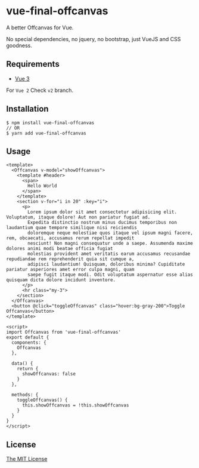 # vue-final-offcanvas

A better Offcanvas for Vue.

No special dependencies, no jquery, no bootstrap, just VueJS and CSS goodness.

## Requirements

- [Vue 3](https://vuejs.org/)

For `Vue 2` Check `v2` branch.

## Installation

```shell
$ npm install vue-final-offcanvas
// OR
$ yarn add vue-final-offcanvas
```

## Usage

```vue
<template>
  <Offcanvas v-model="showOffcanvas">
    <template #header>
      <span>
        Hello World
      </span>
    </template>
    <section v-for="i in 20" :key="i">
      <p>
        Lorem ipsum dolor sit amet consectetur adipisicing elit. Voluptatum, itaque dolore! Aut non pariatur fugiat ad.
        Expedita distinctio nostrum minus ducimus temporibus non laudantium quae tempore similique nisi reiciendis
        doloremque neque molestiae quos itaque vel ipsum magni facere, rem, obcaecati, accusamus rerum repellat impedit
        nesciunt! Non magni consequatur unde a saepe. Assumenda maxime dolores animi modi beatae officia fugiat
        molestias provident amet veritatis earum accusamus recusandae repudiandae rem reprehenderit quia sit cumque a,
        adipisci laudantium! Quisquam, doloribus minima? Cupiditate pariatur asperiores amet error culpa magni, quam
        saepe fugit itaque modi. Odit voluptatum aspernatur esse alias quisquam dicta dolore incidunt inventore.
      </p>
      <hr class="my-3">
    </section>
  </Offcanvas>
  <button @click="toggleOffcanvas" class="hover:bg-gray-200">Toggle Offcanvas</button>
</template>

<script>
import Offcanvas from 'vue-final-offcanvas'
export default {
  components: {
    Offcanvas
  },

  data() {
    return {
      showOffcanvas: false
    }
  },

  methods: {
    toggleOffcanvas() {
      this.showOffcanvas = !this.showOffcanvas
    }
  }
}
</script>
```

## License

[The MIT License](http://opensource.org/licenses/MIT)
